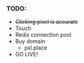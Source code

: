 ### TODO:
* ~~Clicking pixel is accurate~~
* Touch
* Redis connection pool
* Buy domain
    * pxl.place
* GO LIVE!
